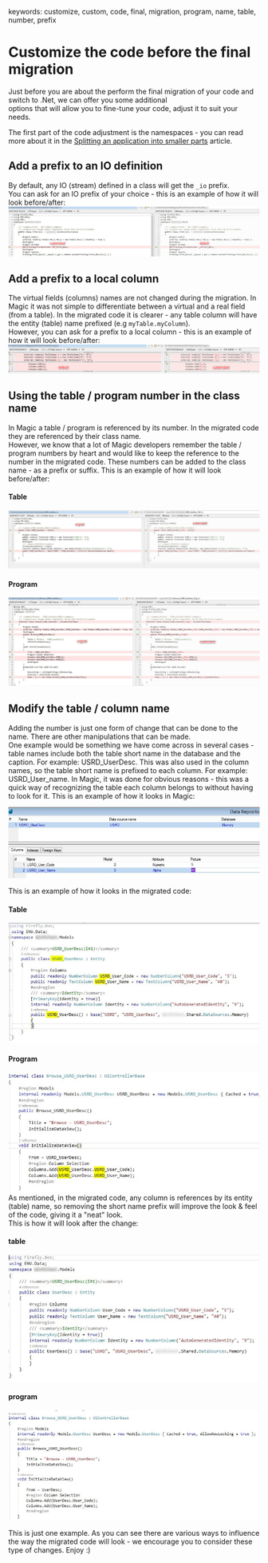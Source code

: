 ﻿keywords: customize, custom, code, final, migration, program, name, table, number, prefix

# Customize the code before the final migration

Just before you are about the perform the final migration of your code and switch to .Net, we can offer you some additional  
options that will allow you to fine-tune your code, adjust it to suit your needs.

The first part of the code adjustment is the namespaces - you can read more about it in the [Splitting an application into smaller parts](http://doc.fireflymigration.com/splitting-an-application-into-smaller-parts.html) article.

## Add a prefix to an IO definition
By default, any IO (stream) defined in a class will get the <code>_io</code> prefix.  
You can ask for an IO prefix of your choice - this is an example of how it will look before/after:
![I O Prefix](IOPrefix.png)

## Add a prefix to a local column
The virtual fields (columns) names are not changed during the migration.
In Magic it was not simple to differentiate between a virtual and a real field (from a table).
In the migrated code it is clearer - any table column will have the entity (table) name prefixed
(e.g <code>myTable.myColumn</code>).  
However, you can ask for a prefix to a local column - this is an example of how it will look before/after:
![Field Prefix](FieldPrefix.png)

## Using the table / program number in the class name
In Magic a table / program is referenced by its number. In the migrated code they are referenced by their class name.  
However, we know that a lot of Magic developers remember the table / program numbers by heart and would like to keep the reference to the number in the migrated code. These numbers can be added to the class name - as a prefix or suffix.
This is an example of how it will look before/after:
#### Table
![2018 09 06 11H18 58](2018-09-06_11h18_58.jpg)
#### Program
![2018 09 06 11H21 47](2018-09-06_11h21_47.jpg)

## Modify the table / column name
Adding the number is just one form of change that can be done to the name. There are other manipulations that can be made.  
One example would be something we have come across in several cases - table names include both the table short name in the database and the caption.
For example: USRD_UserDesc.
This was also used in the column names, so the table short name is prefixed to each column.
For example: USRD_User_name.
In Magic, it was done for obvious reasons - this was a quick way of recognizing the table each column belongs to without having to look for it.
This is an example of how it looks in Magic:  

![2018 09 06 11H53 38](2018-09-06_11h53_38.jpg)

This is an example of how it looks in the migrated code:
#### Table
![2018 09 06 11H57 13](2018-09-06_11h57_13.jpg)
#### Program
![2018 09 06 11H59 27](2018-09-06_11h59_27.jpg)
As mentioned, in the migrated code, any column is references by its entity (table) name, so
removing the short name prefix will improve the look & feel of the code, giving it a "neat" look.  
This is how it will look after the change:
#### table
![2018 09 06 12H08 53](2018-09-06_12h08_53.jpg)
#### program
![2018 09 06 12H09 38](2018-09-06_12h09_38.jpg)

This is just one example. As you can see there are various ways to influence the way the migrated code will look - we encourage you to consider these type of changes. Enjoy :)
